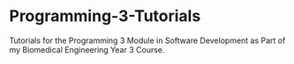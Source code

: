 # Programming-3-Tutorials
Tutorials for the Programming 3 Module in Software Development as Part of my Biomedical Engineering Year 3 Course.
